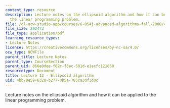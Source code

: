 ```yaml
---
content_type: resource
description: Lecture notes on the ellipsoid algorithm and how it can be applied to
  the linear programming problem.
file: /ol-ocw-studio-app/courses/6-854j-advanced-algorithms-fall-2008/4bb78e596328b2770b5a785ca3df3d0c_lec12.pdf
file_size: 292473
file_type: application/pdf
learning_resource_types:
- Lecture Notes
license: https://creativecommons.org/licenses/by-nc-sa/4.0/
ocw_type: OCWFile
parent_title: Lecture Notes
parent_type: CourseSection
parent_uid: 866e0dee-f82c-f3ac-581d-e1acfc121850
resourcetype: Document
title: Lecture 12 - Ellipsoid algorithm
uid: 4bb78e59-6328-b277-0b5a-785ca3df3d0c
---
```

Lecture notes on the ellipsoid algorithm and how it can be applied to the linear programming problem.